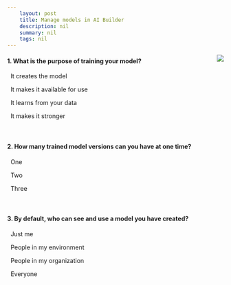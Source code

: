 ```yaml
---
    layout: post
    title: Manage models in AI Builder  
    description: nil
    summary: nil
    tags: nil
---
```



 <a target="_blank" href="https://docs.microsoft.com/en-us/learn/modules/manage-models/4-check/"><i class="fas fa-external-link-alt"></i> </a>
 <img align="right" src="https://docs.microsoft.com/en-us/learn/achievements/manage-models.svg">
####  1. What is the purpose of training your model?


<i class='far fa-square'></i> &nbsp;&nbsp;It creates the model

<i class='far fa-square'></i> &nbsp;&nbsp;It makes it available for use

<i class='fas fa-check-square' style='color: Dodgerblue;'></i> &nbsp;&nbsp;It learns from your data

<i class='far fa-square'></i> &nbsp;&nbsp;It makes it stronger
<br />
<br />
<br />

####  2. How many trained model versions can you have at one time?


<i class='far fa-square'></i> &nbsp;&nbsp;One

<i class='fas fa-check-square' style='color: Dodgerblue;'></i> &nbsp;&nbsp;Two

<i class='far fa-square'></i> &nbsp;&nbsp;Three
<br />
<br />
<br />

####  3. By default, who can see and use a model you have created?


<i class='fas fa-check-square' style='color: Dodgerblue;'></i> &nbsp;&nbsp;Just me

<i class='far fa-square'></i> &nbsp;&nbsp;People in my environment

<i class='far fa-square'></i> &nbsp;&nbsp;People in my organization

<i class='far fa-square'></i> &nbsp;&nbsp;Everyone
<br />
<br />
<br />
